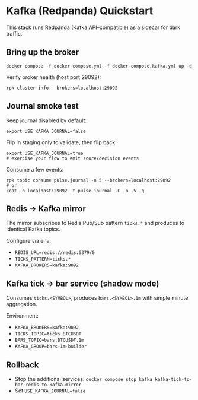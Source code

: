 # Kafka (Redpanda) Quickstart

This stack runs Redpanda (Kafka API–compatible) as a sidecar for dark traffic.

## Bring up the broker

```
docker compose -f docker-compose.yml -f docker-compose.kafka.yml up -d
```

Verify broker health (host port 29092):

```
rpk cluster info --brokers=localhost:29092
```

## Journal smoke test

Keep journal disabled by default:

```
export USE_KAFKA_JOURNAL=false
```

Flip in staging only to validate, then flip back:

```
export USE_KAFKA_JOURNAL=true
# exercise your flow to emit score/decision events
```

Consume a few events:

```
rpk topic consume pulse.journal -n 5 --brokers=localhost:29092
# or
kcat -b localhost:29092 -t pulse.journal -C -o -5 -q
```

## Redis → Kafka mirror

The mirror subscribes to Redis Pub/Sub pattern `ticks.*` and produces to identical Kafka topics.

Configure via env:

- `REDIS_URL=redis://redis:6379/0`
- `TICKS_PATTERN=ticks.*`
- `KAFKA_BROKERS=kafka:9092`

## Kafka tick → bar service (shadow mode)

Consumes `ticks.<SYMBOL>`, produces `bars.<SYMBOL>.1m` with simple minute aggregation.

Environment:

- `KAFKA_BROKERS=kafka:9092`
- `TICKS_TOPIC=ticks.BTCUSDT`
- `BARS_TOPIC=bars.BTCUSDT.1m`
- `KAFKA_GROUP=bars-1m-builder`

## Rollback

- Stop the additional services: `docker compose stop kafka kafka-tick-to-bar redis-to-kafka-mirror`
- Set `USE_KAFKA_JOURNAL=false`

